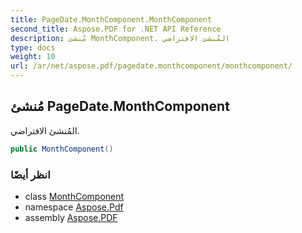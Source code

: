 ```yaml
---
title: PageDate.MonthComponent.MonthComponent
second_title: Aspose.PDF for .NET API Reference
description: مُنشئ MonthComponent. المُنشئ الافتراضي
type: docs
weight: 10
url: /ar/net/aspose.pdf/pagedate.monthcomponent/monthcomponent/
---
```

## مُنشئ PageDate.MonthComponent

المُنشئ الافتراضي.

```csharp
public MonthComponent()
```

### انظر أيضًا

* class [MonthComponent](../)
* namespace [Aspose.Pdf](../../../aspose.pdf/)
* assembly [Aspose.PDF](../../../)